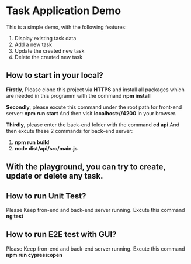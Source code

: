 # Task Application Demo

This is a simple demo, with the following features:

<ol>
  <li>Display existing task data</li>
  <li>Add a new task</li>
  <li>Update the created new task</li>
  <li>Delete the created new task</li>
</ol>

## How to start in your local?

**Firstly**, Please clone this project via **HTTPS** and install all packages which are needed in this programm with the command **npm install**

**Secondly**, please excute this command under the root path for front-end server: **npm run start**
And then visit **localhost://4200** in your browser.

**Thirdly**, please enter the back-end folder with the command **cd api**
And then excute these 2 commands for back-end server:
<ol>
  <li><strong>npm run build</strong></li>
  <li><strong>node dist/api/src/main.js</strong></li>
</ol>



## With the playground, you can try to create, update or delete any task.

## How to run Unit Test?
Please Keep fron-end and back-end server running.
Excute this command **ng test**

## How to run E2E test with GUI?
Please Keep fron-end and back-end server running.
Excute this command **npm run cypress:open**


